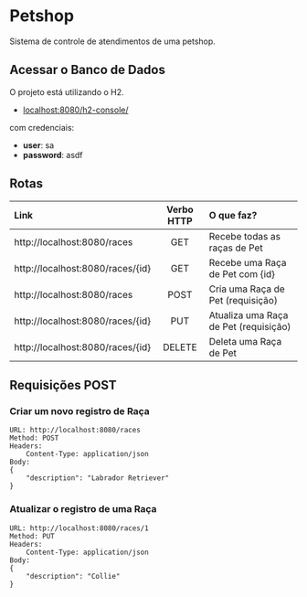 # Petshop

Sistema de controle de atendimentos de uma petshop.

<!-- Connect Database (java -cp  /home/cazevedo/.m2/repository/org/hsqldb/hsqldb/2.7.1/hsqldb-2.7.1.jar org.hsqldb.util.DatabaseManagerSwing) -->


## Acessar o Banco de Dados

O projeto está utilizando o H2.

- [localhost:8080/h2-console/](localhost:8080/h2-console/)

com credenciais:

- **user**: sa
- **password**: asdf

## Rotas

| Link | Verbo HTTP | O que faz? |
| :--  | :-:        | :-         |
| http://localhost:8080/races        | GET    | Recebe todas as raças de Pet          |
| http://localhost:8080/races/\{id\} | GET    | Recebe uma Raça de Pet com \{id\}     |
| http://localhost:8080/races        | POST   | Cria uma Raça de Pet (requisição)     |
| http://localhost:8080/races/\{id\} | PUT    | Atualiza uma Raça de Pet (requisição) |
| http://localhost:8080/races/\{id\} | DELETE | Deleta uma Raça de Pet                |


## Requisições POST

### Criar um novo registro de Raça
```
URL: http://localhost:8080/races
Method: POST
Headers: 
    Content-Type: application/json
Body:
{
    "description": "Labrador Retriever"
}
```

### Atualizar o registro de uma Raça
```
URL: http://localhost:8080/races/1
Method: PUT
Headers: 
    Content-Type: application/json
Body:
{
    "description": "Collie"
}
```

